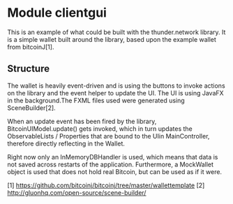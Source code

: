 # Module clientgui

This is an example of what could be built with the thunder.network library. It is a simple wallet built around the library, based upon the example wallet
from bitcoinJ[1].

## Structure

The wallet is heavily event-driven and is using the buttons to invoke actions on the library and the event helper to update the UI. The UI is using JavaFX in the background.The FXML files used were generated using SceneBuilder[2].

When an update event has been fired by the library, BitcoinUIModel.update() gets invoked, which in turn updates the ObservableLists / Properties that are bound to the UIin MainController, therefore directly reflecting in the Wallet.

Right now only an InMemoryDBHandler is used, which means that data is not saved across restarts of the application. Furthermore, a MockWallet object is used that does not hold real Bitcoin, but can be used as if it were.


[1] https://github.com/bitcoinj/bitcoinj/tree/master/wallettemplate
[2] http://gluonhq.com/open-source/scene-builder/